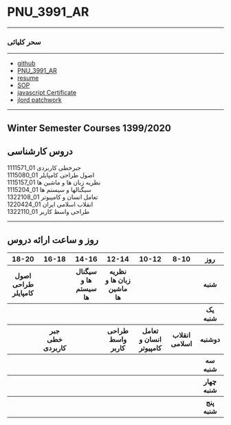 # PNU_3991_AR
---------
### سحر کلیائی
 
---
- [github](https://github.com/mim-saharkolyayi)
- [PNU_3991_AR](https://github.com/mim-saharkolyayi/PNU_3991_AR/)
- [resume](https://mim-saharkolyayi.github.io/saharkolyayi-fa.github.io/)
- [SOP](https://mim-saharkolyayi.github.io/SOP/) 
- [javascript Certificate](js.pdf)
- [jlord patchwork](jlord.png)
  
------------------

## Winter Semester Courses 1399/2020

## دروس کارشناسی

1111571_01 جبرخطی کاربردی
<br>
1115080_01 اصول طراحی کامپایلر
<br>
1115157_01 نظریه زبان ها و ماشین ها
<br>
1115204_01 سیگنالها و سیستم ها
<br>
1322108_01 تعامل انسان و کامپیوتر
<br>
1220424_01 انقلاب اسلامی ایران
<br>
1322110_01 طراحی واسط کاربر

--------------

## روز و ساعت ارائه دروس

<table style="width:100%">
  <tr>
    <th>18-20</th>
    <th>16-18</th>
    <th>14-16</th>
    <th>12-14</th>
    <th>10-12</th>
    <th>8-10</th>
    <th>روز</th>
  </tr>
  <tr>
    <th>اصول طراحی کامپایلر</th>
    <th></th>
    <th>سیگنال ها و سیستم ها</th>
    <th>نظریه زبان ها و ماشین ها</th>
    <th></th>
    <th></th>
    <th>شنبه</th>
  </tr>
   <tr>
    <th></th>
    <th></th>
    <th></th>
    <th></th>
    <th></th>
    <th></th>
    <th>یک شنبه</th>
  </tr>
   <tr>
     <th></th>
     <th>جبر خطی کاربردی</th>
     <th></th>
     <th>طراحی واسط کاربر</th>
     <th>تعامل انسان و کامپیوتر</th>
     <th>انقلاب اسلامی</th>   
    <th>دوشنبه</th>
  </tr>
   <tr>
    <th></th>
    <th></th>
    <th></th>
    <th></th>
    <th></th>
    <th></th>
    <th>سه شنبه</th>
  </tr>
   <tr>
    <th></th>
    <th></th>
    <th></th>
    <th></th>
    <th></th>
    <th></th>
    <th>چهار شنبه</th>
  </tr>
   <tr>
    <th></th>
    <th></th>
    <th></th>
    <th></th>
    <th></th>
    <th></th>
    <th>پنج شنبه</th>
  </tr>
</table>
